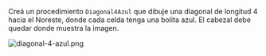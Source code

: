 Creá un procedimiento `Diagonal4Azul` que dibuje una diagonal de longitud 4 hacia el Noreste, donde cada celda tenga una bolita azul. El cabezal debe quedar donde muestra la imagen.

![diagonal-4-azul.png](https://raw.githubusercontent.com/sagrado-corazon-alcal/mumuki-guia-fundamentos-repeticion-simple/master/images/diagonal-4-azul.png)